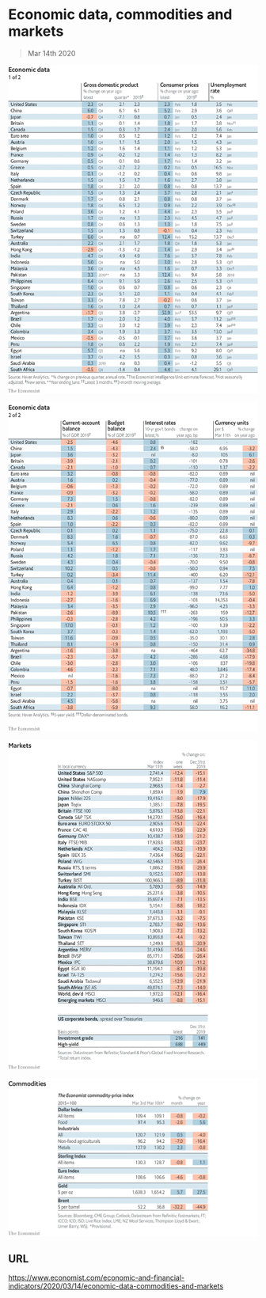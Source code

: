 # Economic data, commodities and markets

> Mar 14th 2020



![](./images/20200314_INT101.png)



![](./images/20200314_INT102.png)



![](./images/20200314_INT201.png)



![](./images/20200314_INT401.png)

## URL

https://www.economist.com/economic-and-financial-indicators/2020/03/14/economic-data-commodities-and-markets

